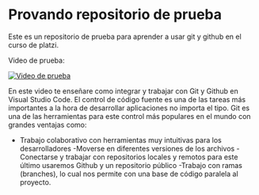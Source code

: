 # Provando repositorio de prueba

Este es un repositorio de prueba para aprender a usar git y github en el curso de platzi.

Video de prueba: 
<!-- https://www.youtube.com/watch?v=qdec2M4NwT0&ab_channel=render2web -->
[![Video de prueba](https://img.youtube.com/vi/qdec2M4NwT0/0.jpg)](https://www.youtube.com/watch?v=qdec2M4NwT0)

En este video te enseñare como integrar y trabajar con Git y Github en Visual Studio Code. El control de código fuente es una de las tareas más importantes a la hora de desarrollar aplicaciones no importa el tipo.
Git es una de las herramientas para este control más populares en el mundo con grandes ventajas como:
- Trabajo colaborativo con herramientas muy intuitivas para los desarrolladores
-Moverse en diferentes versiones de los archivos
-Conectarse y trabajar con repositorios locales y remotos para este último usaremos Github y un repositorio público
-Trabajo con ramas (branches), lo cual nos permite con una base de código paralela al proyecto.
